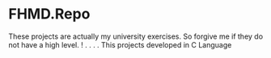 # FHMD.Repo
These projects are actually my university exercises.
So forgive me if they do not have a high level. !
.
.
.
.
This projects developed in C Language
